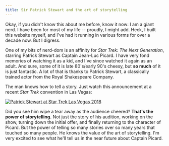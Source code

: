 ```yaml
---
title: Sir Patrick Stewart and the art of storytelling
---
```


Okay, if you didn't know this about me before, know it now: I am a giant nerd. I have been for most of my life -- proudly, I might add. Heck, I built this website myself, and I've had it running in various forms for over a decade now. But I digress.

One of my bits of nerd-dom is an affinity for *Star Trek: The Next Generation*, starring Patrick Stewart as Captain Jean-Luc Picard. I have very fond memories of watching it as a kid, and I've since watched it again as an adult. And sure, some of it is late 80's/early 90's cheesy, but **so much** of it is just fantastic. A lot of that is thanks to Patrick Stewart, a classically trained actor from the Royal Shakespeare Company.

The man knows how to tell a story. Just watch this announcement at a recent *Star Trek* convention in Las Vegas:

[![Patrick Stewart at Star Trek Las Vegas 2018](/uploads/patrick-stewart.jpg)](http://www.youtube.com/watch?v=LLvfg6jA_ZA "Patrick Stewart - Surprise at Star Trek Las Vegas 2018")

Did you see him wipe a tear away as the audience cheered? **That's the power of storytelling.** Not just the story of his audition, working on the show, turning down the initial offer, and finally returning to the character of Picard. But the power of telling so many stories over so many years that touched so many people. He knows the value of the art of storytelling. I'm very excited to see what he'll tell us in the near future about Captain Picard.
